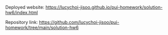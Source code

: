 Deployed website: https://lucychoi-jisoo.github.io/pui-homework/solution-hw6/index.html


Repository link: https://github.com/lucychoi-jisoo/pui-homework/tree/main/solution-hw6
